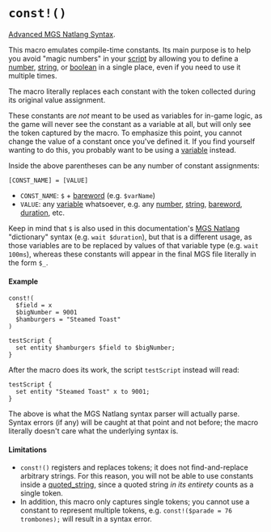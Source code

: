 # `const!()`

[Advanced MGS Natlang Syntax](../../mgs/advanced_mgs_natlang_syntax).

This macro emulates compile-time constants. Its main purpose is to help you avoid "magic numbers" in your [script](../../scripts) by allowing you to define a [number](../../mgs/variables/number), [string](../../mgs/variables/string), or [boolean](../../mgs/variables/boolean) in a single place, even if you need to use it multiple times.

The macro literally replaces each constant with the token collected during its original value assignment.

These constants are *not* meant to be used as variables for in-game logic, as the game will never see the constant as a variable at all, but will only see the token captured by the macro. To emphasize this point, you cannot change the value of a constant once you've defined it. If you find yourself wanting to do this, you probably want to be using a [variable](../../scripts/integer_variables) instead.

Inside the above parentheses can be any number of constant assignments:

```
[CONST_NAME] = [VALUE]
```

- `CONST_NAME`: `$` + [bareword](../../mgs/variables/bareword) (e.g. `$varName`)
- `VALUE`: any [variable](../../mgs/variables_mgs) whatsoever, e.g. any [number](../../mgs/variables/number), [string](../../mgs/variables/string), [bareword](../../mgs/variables/bareword), [duration](../../mgs/variables/duration), etc.

Keep in mind that `$` is also used in this documentation's [MGS Natlang](../../mgs/mgs_natlang) "dictionary" syntax (e.g. `wait $duration`), but that is a different usage, as those variables are to be replaced by values of that variable type (e.g. `wait 100ms`), whereas these constants will appear in the final MGS file literally in the form `$_`.

#### Example

```mgs
const!(
  $field = x
  $bigNumber = 9001
  $hamburgers = "Steamed Toast"
)

testScript {
  set entity $hamburgers $field to $bigNumber;
}
```

After the macro does its work, the script `testScript` instead will read:

```mgs
testScript {
  set entity "Steamed Toast" x to 9001;
}
```

The above is what the MGS Natlang syntax parser will actually parse. Syntax errors (if any) will be caught at that point and not before; the macro literally doesn't care what the underlying syntax is.

#### Limitations

- `const!()` registers and replaces tokens; it does not find-and-replace arbitrary strings. For this reason, you will not be able to use constants inside a [quoted_string](../variables/quoted_string.md), since a quoted string *in its entirety* counts as a single token.
- In addition, this macro only captures single tokens; you cannot use a constant to represent multiple tokens, e.g. `const!($parade = 76 trombones);` will result in a syntax error.

